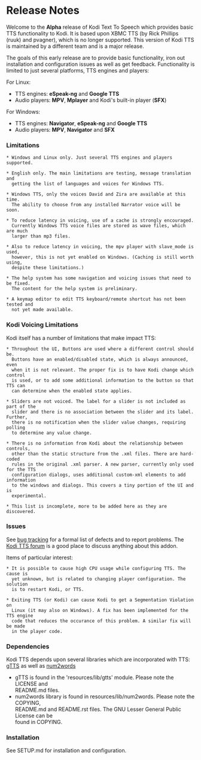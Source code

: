 Release Notes
=============
Welcome to the **Alpha** release of Kodi Text To Speech which provides basic TTS 
functionality to Kodi. It is based upon XBMC TTS (by Rick Phillips (ruuk) and pvagner),
which is no longer supported. This version of Kodi TTS is maintained by a 
different team and is a major release.

The goals of this early release are to provide basic functionality, iron out
installation and configuration issues as well as get feedback. Functionality
is limited to just several platforms, TTS engines and players:

For Linux:

   * TTS engines: **eSpeak-ng** and **Google TTS**
   * Audio players: **MPV**, **Mplayer** and Kodi's built-in player (**SFX**)

For Windows:

   * TTS engines: **Navigator**, **eSpeak-ng** and **Google TTS**
   * Audio players: **MPV**, **Navigator** and **SFX**

### Limitations

    * Windows and Linux only. Just several TTS engines and players supported.

    * English only. The main limitations are testing, message translation and  
      getting the list of languages and voices for Windows TTS.

    * Windows TTS, only the voices David and Zira are available at this time. 
      The ability to choose from any installed Narrator voice will be soon.

    * To reduce latency in voicing, use of a cache is strongly encouraged.  
      Currently Windows TTS voice files are stored as wave files, which are much  
      larger than mp3 files.

    * Also to reduce latency in voicing, the mpv player with slave_mode is used,  
      however, this is not yet enabled on Windows. (Caching is still worth using,  
      despite these limitations.)

    * The help system has some navigation and voicing issues that need to be fixed.
      The content for the help system is preliminary.

    * A keymap editor to edit TTS keyboard/remote shortcut has not been tested and 
      not yet made available.

### Kodi Voicing Limitations

Kodi itself has a number of limitations that make impact TTS:

    * Throughout the UI, Buttons are used where a different control should be. 
      Buttons have an enabled/disabled state, which is always announced, even  
      when it is not relevant. The proper fix is to have Kodi change which control
      is used, or to add some additional information to the button so that TTS can
      can determine when the enabled state applies.

    * Sliders are not voiced. The label for a slider is not included as part of the 
      slider and there is no association between the slider and its label. Further,
      there is no notification when the slider value changes, requiring polling 
      to determine any value change.

    * There is no information from Kodi about the relationship between controls,
      other than the static structure from the .xml files. There are hard-coded
      rules in the original .xml parser. A new parser, currently only used for the TTS  
      configuration dialogs, uses additional custom-xml elements to add information  
      to the windows and dialogs. This covers a tiny portion of the UI and is  
      experimental.

    * This list is incomplete, more to be added here as they are discovered.

### Issues

See [bug tracking](https://github.com/fbacher/service.kodi.tts/issues) for a formal 
list of defects and to report problems. The 
[Kodi TTS forum](https://forum.kodi.tv/showthread.php?tid=357602) is a good place to
discuss anything about this addon.

Items of particular interest:

    * It is possible to cause high CPU usage while configuring TTS. The cause is
      yet unknown, but is related to changing player configuration. The solution
      is to restart Kodi, or TTS. 

    * Exiting TTS (or Kodi) can cause Kodi to get a Segmentation Violation on 
      Linux (it may also on Windows). A fix has been implemented for the TTS engine
      code that reduces the occurance of this problem. A similar fix will be made
      in the player code. 

### Dependencies

Kodi TTS depends upon several libraries which are incorporated with TTS:
[gTTS][2] as well as [num2words][1] 

  * gTTS is found in the 'resources/lib/gtts' module. Please note the LICENSE and   
    README.md files.
  * num2words library is found in resources/lib/num2words. Please note the COPYING,  
    README.md and README.rst files. The GNU Lesser General Public License can be  
    found in COPYING.

### Installation

See SETUP.md for installation and configuration.

  [1]: https://github.com/savoirfairelinux/num2words
  [2]: https://github.com/pndurette/gTTs
